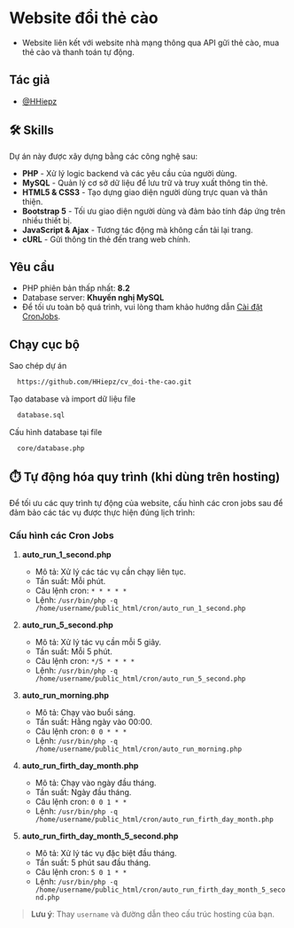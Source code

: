 
# Website đổi thẻ cào

* Website liên kết với website nhà mạng thông qua API gữi thẻ cào, mua thẻ cào và thanh toán tự động.


## Tác giả

- [@HHiepz](https://www.github.com/hhiepz)

## 🛠 Skills
Dự án này được xây dựng bằng các công nghệ sau:

* **PHP** - Xử lý logic backend và các yêu cầu của người dùng.
* **MySQL** - Quản lý cơ sở dữ liệu để lưu trữ và truy xuất thông tin thẻ.
* **HTML5 & CSS3** - Tạo dựng giao diện người dùng trực quan và thân thiện.
* **Bootstrap 5** - Tối ưu giao diện người dùng và đảm bảo tính đáp ứng trên nhiều thiết bị.
* **JavaScript & Ajax** - Tương tác động mà không cần tải lại trang.
* **cURL** - Gửi thông tin thẻ đến trang web chính.
## Yêu cầu

- PHP phiên bản thấp nhất: **8.2**
- Database server: **Khuyến nghị MySQL**
- Để tối ưu toàn bộ quá trình, vui lòng tham khảo hướng dẫn [Cài đặt CronJobs](https://github.com/HHiepz/cv_doi-the-cao?tab=readme-ov-file#%EF%B8%8F-t%E1%BB%B1-%C4%91%E1%BB%99ng-h%C3%B3a-quy-tr%C3%ACnh).

## Chạy cục bộ

Sao chép dự án

```bash
  https://github.com/HHiepz/cv_doi-the-cao.git
```

Tạo database và import dữ liệu file 

```bash
  database.sql
```

Cấu hình database tại file

```bash
  core/database.php
```
## ⏱️ Tự động hóa quy trình (khi dùng trên hosting)

Để tối ưu các quy trình tự động của website, cấu hình các cron jobs sau để đảm bảo các tác vụ được thực hiện đúng lịch trình:

### Cấu hình các Cron Jobs

1. **auto_run_1_second.php**  
   - Mô tả: Xử lý các tác vụ cần chạy liên tục.
   - Tần suất: Mỗi phút.  
   - Câu lệnh cron: `* * * * *`  
   - Lệnh: `/usr/bin/php -q /home/username/public_html/cron/auto_run_1_second.php`

2. **auto_run_5_second.php**  
   - Mô tả: Xử lý tác vụ cần mỗi 5 giây.
   - Tần suất: Mỗi 5 phút.  
   - Câu lệnh cron: `*/5 * * * *`  
   - Lệnh: `/usr/bin/php -q /home/username/public_html/cron/auto_run_5_second.php`

3. **auto_run_morning.php**  
   - Mô tả: Chạy vào buổi sáng.
   - Tần suất: Hằng ngày vào 00:00.  
   - Câu lệnh cron: `0 0 * * *`  
   - Lệnh: `/usr/bin/php -q /home/username/public_html/cron/auto_run_morning.php`

4. **auto_run_firth_day_month.php**  
   - Mô tả: Chạy vào ngày đầu tháng.
   - Tần suất: Ngày đầu tháng.  
   - Câu lệnh cron: `0 0 1 * *`  
   - Lệnh: `/usr/bin/php -q /home/username/public_html/cron/auto_run_firth_day_month.php`

5. **auto_run_firth_day_month_5_second.php**  
   - Mô tả: Xử lý tác vụ đặc biệt đầu tháng.
   - Tần suất: 5 phút sau đầu tháng.  
   - Câu lệnh cron: `5 0 1 * *`  
   - Lệnh: `/usr/bin/php -q /home/username/public_html/cron/auto_run_firth_day_month_5_second.php`

> **Lưu ý**: Thay `username` và đường dẫn theo cấu trúc hosting của bạn.